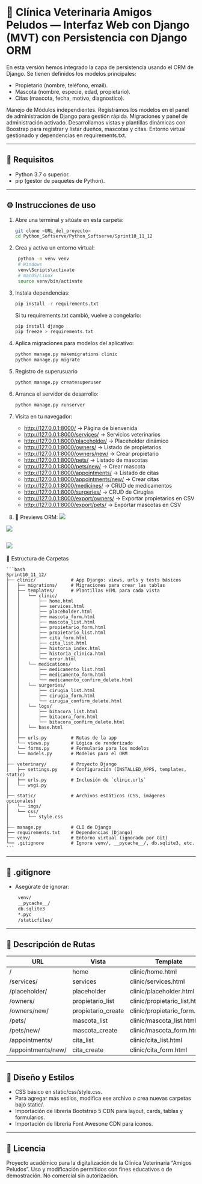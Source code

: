 # :dog: Clínica Veterinaria Amigos Peludos — Interfaz Web con Django (MVT) con Persistencia con Django ORM

En esta versión hemos integrado la capa de persistencia usando el ORM de Django. Se tienen definidos los modelos principales: 
* Propietario (nombre, teléfono, email).
* Mascota (nombre, especie, edad, propietario).
* Citas (mascota, fecha, motivo, diagnostico).

Manejo de Módulos independientes. Registramos los modelos en el panel de administración de Django para gestión rápida. Migraciones y panel de administración activado. Desarrollamos vistas y plantillas dinámicas con Boostrap para registrar y listar dueños, mascotas y citas. Entorno virtual gestionado y dependencias en requirements.txt.

---


## 🚀 Requisitos

* Python 3.7 o superior.
* pip (gestor de paquetes de Python).

---

## ⚙️ Instrucciones de uso

1. Abre una terminal y sitúate en esta carpeta:

   ```bash
   git clone <URL_del_proyecto>
   cd Python_Softserve/Python_Softserve/Sprint10_11_12
   ```

2. Crea y activa un entorno virtual:

   ```bash
    python -m venv venv
    # Windows
    venv\Scripts\activate
    # macOS/Linux
    source venv/bin/activate
   ```

3. Instala dependencias:

   ```bash
   pip install -r requirements.txt
   ```

   Si tu requirements.txt cambió, vuelve a congelarlo:
   ```bash
   pip install django
   pip freeze > requirements.txt
   ```

4. Aplica migraciones para modelos del aplicativo:
   ```bash
   python manage.py makemigrations clinic
   python manage.py migrate
   ```

5. Registro de superusuario
   ```bash
   python manage.py createsuperuser
   ```

6. Arranca el servidor de desarrollo:
   ```bash
   python manage.py runserver
   ```

7. Visita en tu navegador:

   * http://127.0.0.1:8000/  → Página de bienvenida
   * http://127.0.0.1:8000/services/  → Servicios veterinarios
   * http://127.0.0.1:8000/placeholder/  → Placeholder dinámico
   * http://127.0.0.1:8000/owners/      → Listado de propietarios
   * http://127.0.0.1:8000/owners/new/  → Crear propietario
   * http://127.0.0.1:8000/pets/        → Listado de mascotas
   * http://127.0.0.1:8000/pets/new/    → Crear mascota
   * http://127.0.0.1:8000/appointments/ → Listado de citas
   * http://127.0.0.1:8000/appointments/new/ → Crear citas
   * http://127.0.0.1:8000/medicines/ → CRUD de medicamentos
   * http://127.0.0.1:8000/surgeries/ → CRUD de Cirugías
   * http://127.0.0.1:8000/export/owners/ → Exportar propietarios en CSV
   * http://127.0.0.1:8000/export/pets/ → Exportar mascotas en CSV


8. 👀 Previews ORM:
![](https://docs.google.com/drawings/d/e/2PACX-1vSBztgBwd3GoxGSQA-oHlHcSQhDhviGZ13yeOL1g0J7Dir_3UrzuPj095orL42VEbaKnhOIUjQrydIk/pub?w=960&h=720)

![](https://docs.google.com/drawings/d/e/2PACX-1vTkpl4WFk4q-rQPw1LerB6HRvOAllnNeEr3BWLH5rEAt-vpS1zuDywVq8TcW3PLFcl-irN75iNZVzgr/pub?w=960&h=720)

![](https://docs.google.com/drawings/d/e/2PACX-1vSAcs43aEe2eOSqqBqkTOLP7en1yOIGIDaj7-TbJzyYDOOVnC-rzgK7uemcsa5KAoFMVls9ItqszgQA/pub?w=960&h=720)
---

📂 Estructura de Carpetas

    ```bash
    Sprint10_11_12/
    ├── clinic/             # App Django: views, urls y tests básicos
    │   ├── migrations/     # Migraciones para crear las tablas
    │   ├── templates/      # Plantillas HTML para cada vista
    │   │   └── clinic/
    │   │       ├── home.html
    │   │       ├── services.html
    │   │       ├── placeholder.html
    │   │       ├── mascota_form.html
    │   │       ├── mascota_list.html
    │   │       ├── propietario_form.html
    │   │       ├── propietario_list.html
    │   │       ├── cita_form.html
    │   │       ├── cita_list.html
    │   │       ├── historia_index.html
    │   │       ├── historia_clinica.html
    │   │       └── error.html
    │   │   └── medications/
    │   │       ├── medicamento_list.html
    │   │       ├── medicamento_form.html
    │   │       └── medicamento_confirm_delete.html
    │   │   └── surgeries/
    │   │       ├── cirugia_list.html
    │   │       ├── cirugia_form.html
    │   │       └── cirugia_confirm_delete.html
    │   │   └── logs/
    │   │       ├── bitacora_list.html
    │   │       ├── bitacora_form.html
    │   │       └── bitacora_confirm_delete.html
    │   │   └── base.html
    │   │ 
    │   ├── urls.py         # Rutas de la app
    │   └── views.py        # Lógica de renderizado
    │   └── forms.py        # Formulario para los modelos
    │   └── models.py       # Modelos para el ORM
    │
    ├── veterinary/         # Proyecto Django
    │   ├── settings.py     # Configuración (INSTALLED_APPS, templates, static)
    │   ├── urls.py         # Inclusión de `clinic.urls`
    │   └── wsgi.py
    │
    ├── static/             # Archivos estáticos (CSS, imágenes opcionales)
    │   └── imgs/
    │   └── css/
    │       └── style.css
    │
    ├── manage.py           # CLI de Django
    ├── requirements.txt    # Dependencias (Django)
    ├── venv/               # Entorno virtual (ignorado por Git)
    └── .gitignore          # Ignora venv/, __pycache__/, db.sqlite3, etc.
    ```

---

## 📄 .gitignore

* Asegúrate de ignorar:

   ```bash
    venv/
    __pycache__/
    db.sqlite3
    *.pyc
    /staticfiles/
   ```

---

## 📝 Descripción de Rutas

| URL          | Vista       | Template                |
|--------------|-------------|-------------------------|
| /            | home        | clinic/home.html        |
| /services/   | services    | clinic/services.html    |
| /placeholder/| placeholder | clinic/placeholder.html |
| /owners/     | propietario_list | clinic/propietario_list.html |
| /owners/new/ | propietario_create | clinic/propietario_form.html |
| /pets/       | mascota_list | clinic/mascota_list.html |
| /pets/new/   | mascota_create | clinic/mascota_form.html |
| /appointments/     | cita_list | clinic/cita_list.html |
| /appointments/new/ | cita_create | clinic/cita_form.html |

---

## 🎨 Diseño y Estilos

* CSS básico en static/css/style.css.
* Para agregar más estilos, modifica ese archivo o crea nuevas carpetas bajo static/.
* Importación de libreria Bootstrap 5 CDN para layout, cards, tablas y formularios.
* Importación de libreria Font Awesone CDN para iconos.

---

## 📄 Licencia
Proyecto académico para la digitalización de la Clínica Veterinaria “Amigos Peludos”. Uso y modificación permitidos con fines educativos o de demostración. No comercial sin autorización.
